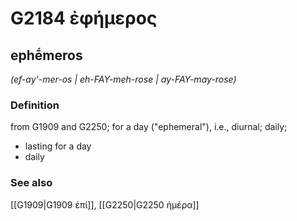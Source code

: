 # G2184 ἐφήμερος

## ephḗmeros

_(ef-ay'-mer-os | eh-FAY-meh-rose | ay-FAY-may-rose)_

### Definition

from G1909 and G2250; for a day ("ephemeral"), i.e., diurnal; daily; 

- lasting for a day
- daily

### See also

[[G1909|G1909 ἐπί]], [[G2250|G2250 ἡμέρα]]

